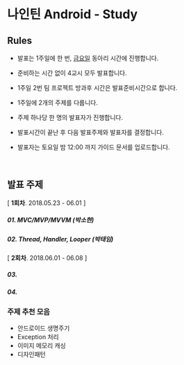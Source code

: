# 나인틴 Android - Study 

## Rules

- 발표는 1주일에 한 번, [금요일](https://www.facebook.com/#) 동아리 시간에 진행합니다.

- 준비하는 시간 없이 4교시 모두 발표합니다.

- 1주일 2번 팀 프로젝트 방과후 시간은 발표준비시간으로 합니다.

- 1주일에 2개의 주제를 다룹니다.

- 주제 하나당 한 명의 발표자가 진행합니다.

- 발표시간이 끝난 후 다음 발표주제와 발표자를 결정합니다.

- 발표자는 토요일 밤 12:00 까지 가이드 문서를 업로드합니다.

  ​



## 발표 주제

[ **1회차**. 2018.05.23 - 06.01 ]

##### 01. MVC/MVP/MVVM (박소현)

##### 02. Thread, Handler, Looper (박태임)



[ **2회차**. 2018.06.01 - 06.08 ]

##### 03. 

##### 04.



### 주제 추천 모음

- 안드로이드 생명주기
- Exception 처리
- 이미지 메모리 캐싱
- 디자인패턴

